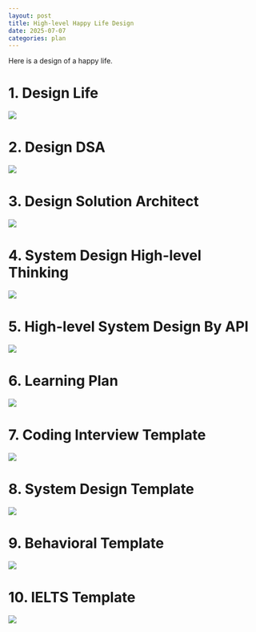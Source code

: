 ```yaml
---
layout: post
title: High-level Happy Life Design
date: 2025-07-07
categories: plan
---
```


Here is a design of a happy life.

# 1. Design Life

![](/images/Design/life_design.png)

# 2. Design DSA

![](/images/Design/dsa_design.png)

# 3. Design Solution Architect

![](/images/Design/solution_architect_design.png)

<!-- # 4. Design System Design

![](/images/Design/system_design_design.png) -->

# 4. System Design High-level Thinking

![](/images/Design/system_design_thinking.png)

# 5. High-level System Design By API

![](/images/Design/high_level_design_by_api.png)

# 6. Learning Plan

![](/images/Design/learning_plan.png)

# 7. Coding Interview Template

![](/images/Design/coding_interview_template.png)

# 8. System Design Template

![](/images/Design/system_design_template.png)

# 9. Behavioral Template

![](/images/Design/behaviroral_interview_template.png)

# 10. IELTS Template

![](/images/Design/ielts_template.png)
